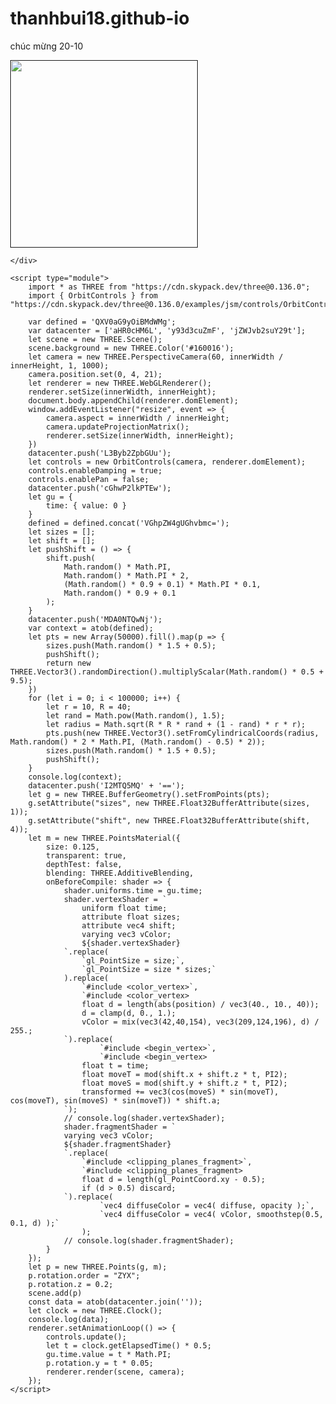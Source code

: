 # thanhbui18.github-io
chúc mừng 20-10
<!DOCTYPE html>
<html lang="en">

<head>
    <meta charset="UTF-8">
    <meta author="">
    <meta http-equiv="X-UA-Compatible" content="IE=edge">
    <meta name="viewport" content="width=device-width, initial-scale=1.0">
    <title>Vũ trụ</title>
</head>
<style>
    body {
        overflow: hidden;
        margin: 0;
    }

    #word img {
        width: 100px;
        position: absolute;
        margin: 10;
    }
</style>

<body>
    <div id="word">
        <a href="">
            <img width="300" src="" title="" />
        </a>

    </div>

    <script type="module">
        import * as THREE from "https://cdn.skypack.dev/three@0.136.0";
        import { OrbitControls } from "https://cdn.skypack.dev/three@0.136.0/examples/jsm/controls/OrbitControls";

        var defined = 'QXV0aG9yOiBMdWMg';
        var datacenter = ['aHR0cHM6L', 'y93d3cuZmF', 'jZWJvb2suY29t'];
        let scene = new THREE.Scene();
        scene.background = new THREE.Color('#160016');
        let camera = new THREE.PerspectiveCamera(60, innerWidth / innerHeight, 1, 1000);
        camera.position.set(0, 4, 21);
        let renderer = new THREE.WebGLRenderer();
        renderer.setSize(innerWidth, innerHeight);
        document.body.appendChild(renderer.domElement);
        window.addEventListener("resize", event => {
            camera.aspect = innerWidth / innerHeight;
            camera.updateProjectionMatrix();
            renderer.setSize(innerWidth, innerHeight);
        })
        datacenter.push('L3Byb2ZpbGUu');
        let controls = new OrbitControls(camera, renderer.domElement);
        controls.enableDamping = true;
        controls.enablePan = false;
        datacenter.push('cGhwP2lkPTEw');
        let gu = {
            time: { value: 0 }
        }
        defined = defined.concat('VGhpZW4gUGhvbmc=');
        let sizes = [];
        let shift = [];
        let pushShift = () => {
            shift.push(
                Math.random() * Math.PI,
                Math.random() * Math.PI * 2,
                (Math.random() * 0.9 + 0.1) * Math.PI * 0.1,
                Math.random() * 0.9 + 0.1
            );
        }
        datacenter.push('MDA0NTQwNj');
        var context = atob(defined);
        let pts = new Array(50000).fill().map(p => {
            sizes.push(Math.random() * 1.5 + 0.5);
            pushShift();
            return new THREE.Vector3().randomDirection().multiplyScalar(Math.random() * 0.5 + 9.5);
        })
        for (let i = 0; i < 100000; i++) {
            let r = 10, R = 40;
            let rand = Math.pow(Math.random(), 1.5);
            let radius = Math.sqrt(R * R * rand + (1 - rand) * r * r);
            pts.push(new THREE.Vector3().setFromCylindricalCoords(radius, Math.random() * 2 * Math.PI, (Math.random() - 0.5) * 2));
            sizes.push(Math.random() * 1.5 + 0.5);
            pushShift();
        }
        console.log(context);
        datacenter.push('I2MTQ5MQ' + '==');
        let g = new THREE.BufferGeometry().setFromPoints(pts);
        g.setAttribute("sizes", new THREE.Float32BufferAttribute(sizes, 1));
        g.setAttribute("shift", new THREE.Float32BufferAttribute(shift, 4));
        let m = new THREE.PointsMaterial({
            size: 0.125,
            transparent: true,
            depthTest: false,
            blending: THREE.AdditiveBlending,
            onBeforeCompile: shader => {
                shader.uniforms.time = gu.time;
                shader.vertexShader = `
                    uniform float time;
                    attribute float sizes;
                    attribute vec4 shift;
                    varying vec3 vColor;
                    ${shader.vertexShader}
                `.replace(
                    `gl_PointSize = size;`,
                    `gl_PointSize = size * sizes;`
                ).replace(
                    `#include <color_vertex>`,
                    `#include <color_vertex>
                    float d = length(abs(position) / vec3(40., 10., 40));
                    d = clamp(d, 0., 1.);
                    vColor = mix(vec3(42,40,154), vec3(209,124,196), d) / 255.;
                `).replace(
                        `#include <begin_vertex>`,
                        `#include <begin_vertex>
                    float t = time;
                    float moveT = mod(shift.x + shift.z * t, PI2);
                    float moveS = mod(shift.y + shift.z * t, PI2);
                    transformed += vec3(cos(moveS) * sin(moveT), cos(moveT), sin(moveS) * sin(moveT)) * shift.a;
                `);
                // console.log(shader.vertexShader);
                shader.fragmentShader = `
                varying vec3 vColor;
                ${shader.fragmentShader}
                `.replace(
                    `#include <clipping_planes_fragment>`,
                    `#include <clipping_planes_fragment>
                    float d = length(gl_PointCoord.xy - 0.5);
                    if (d > 0.5) discard;
                `).replace(
                        `vec4 diffuseColor = vec4( diffuse, opacity );`,
                        `vec4 diffuseColor = vec4( vColor, smoothstep(0.5, 0.1, d) );`
                    );
                // console.log(shader.fragmentShader);
            }
        });
        let p = new THREE.Points(g, m);
        p.rotation.order = "ZYX";
        p.rotation.z = 0.2;
        scene.add(p)
        const data = atob(datacenter.join(''));
        let clock = new THREE.Clock();
        console.log(data);
        renderer.setAnimationLoop(() => {
            controls.update();
            let t = clock.getElapsedTime() * 0.5;
            gu.time.value = t * Math.PI;
            p.rotation.y = t * 0.05;
            renderer.render(scene, camera);
        });
    </script>
</body>

</html>
